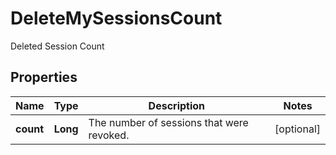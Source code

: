 

# DeleteMySessionsCount

Deleted Session Count

## Properties

| Name | Type | Description | Notes |
|------------ | ------------- | ------------- | -------------|
|**count** | **Long** | The number of sessions that were revoked. |  [optional] |




